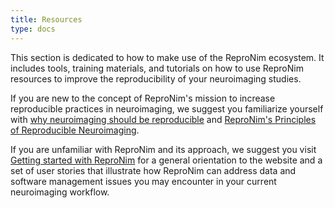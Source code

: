 ```yaml
---
title: Resources
type: docs
---
```


This section is dedicated to how to make use of the ReproNim ecosystem.  It includes tools, training materials, and tutorials on how to use ReproNim resources to improve the reproducibility of your neuroimaging studies.  

If you are new to the concept of ReproNim's mission to increase reproducible practices in neuroimaging, we suggest you familiarize yourself with [why neuroimaging should be reproducible](/about/why/) and [ReproNim's Principles of Reproducible Neuroimaging](/about/principles/). 

If you are unfamiliar with ReproNim and its approach, we suggest you visit [Getting started with ReproNim](/resources/getting-started/) for a general orientation to the website and a set of user stories that illustrate how ReproNim can address data and software management issues you may encounter in your current neuroimaging workflow.
